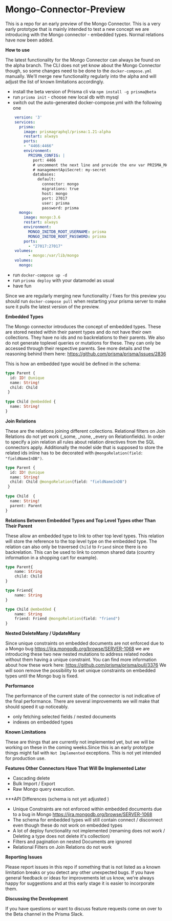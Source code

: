 # Mongo-Connector-Preview

This is a repo for an early preview of the Mongo Connector.
This is a very early prototype that is mainly intended to test a new concept we are introducing with the Mongo connector - embedded types. Normal relations have now been added.

**How to use**

The latest functionality for the Mongo Connector can always be found on the alpha branch. The CLI does not yet know about the Mongo Connector though, so some changes need to be done to the `docker-compose.yml` manually. We'll merge new functionality regularly into the alpha and will adjust the list of known limitations accordingly.

- install the beta version of Prisma cli via `npm install -g prisma@beta`
- run `prisma init` - choose new local db with mysql
- switch out the auto-generated docker-compose.yml with the following one

```yml
    version: '3'
    services:
      prisma:
        image: prismagraphql/prisma:1.21-alpha
        restart: always
        ports:
        - "4466:4466"
        environment:
          PRISMA_CONFIG: |
            port: 4466
            # uncomment the next line and provide the env var PRISMA_MANAGEMENT_API_SECRET=my-secret to activate cluster security
            # managementApiSecret: my-secret
            databases:
              default:
                connector: mongo
                migrations: true
                host: mongo
                port: 27017
                user: prisma
                password: prisma
      mongo:
        image: mongo:3.6
        restart: always
        environment:
          MONGO_INITDB_ROOT_USERNAME: prisma
          MONGO_INITDB_ROOT_PASSWORD: prisma
        ports:
          - "27017:27017"
    volumes:
          - mongo:/var/lib/mongo
    volumes:
      mongo:
```

- run `docker-compose up -d`
- run `prisma deploy` with your datamodel as usual
- have fun

Since we are regularly merging new functionality / fixes for this preview you should run `docker-compose pull` when restarting your prisma server to make sure it pulls the latest version of the preview.

**Embedded Types**

The Mongo connector introduces the concept of embedded types. These are stored nested within their parent types and do not have their own collections. They have no ids and no backrelations to their parents. We also do not generate toplevel queries or mutations for these. They can only be accessed through their respective parents. See more details and the reasoning behind them here: https://github.com/prisma/prisma/issues/2836

This is how an embedded type would be defined in the schema:

```graphql
type Parent {
  id: ID! @unique
  name: String!
  child: Child
 }
    
type Child @embedded {
  name: String!
}
```

**Join Relations**

These are the relations joining different collections. Relational filters on Join Relations do not yet work (_some, _none, _every on Relationfields). In order to specify a join relation all rules about relation directives from the SQL connectors apply. Additionally the model side that is supposed to store the related ids inline has to be decorated with `@mongoRelation(field: "fieldNameInDB")`.

```graphql
type Parent {
  id: ID! @unique
  name: String!
  child: Child @mongoRelation(field: "fieldNameInDB")
 }
    
type Child  {
  name: String!
  parent: Parent
}
```

**Relations Between Embedded Types and Top Level Types other Than Their Parent**

These allow an embedded type to link to other top level types. This relation will store the reference to the top level type on the embedded type. The relation can also only be traversed `Child` to `Friend` since there is no backrelation. This can be used to link to common shared data (country information in a shopping cart for example).

```graphql
type Parent{
    name: String
    child: Child
}

type Friend{
    name: String
}

type Child @embedded {
    name: String
    friend: Friend @mongoRelation(field: "friend")
}
```

**Nested DeleteMany / UpdateMany**

Since unique constraints on embedded documents are not enforced due to a Mongo bug https://jira.mongodb.org/browse/SERVER-1068  we are introducing these two new nested mutations to address related nodes without them having a unique constraint. You can find more information about how these work here: https://github.com/prisma/prisma/pull/3376 We will soon remove the possibility to set unique constraints on embedded types until the Mongo bug is fixed. 

**Performance**

The performance of the current state of the connector is not indicative of the final performance. There are several improvements we will make that should speed it up noticeably.

- only fetching selected fields / nested documents
- indexes on embedded types

**Known Limitations**

These are things that are currently not implemented yet, but we will be working on these in the coming weeks.Since this is an early prototype things might fail with `Not Implemented` exceptions. This is not yet intended for production use.

**Features Other Connectors Have That Will Be Implemented Later**
- Cascading delete
- Bulk Import / Export
- Raw Mongo query execution.

***API Differences (schema is not yet adjusted )

- Unique Constraints are not enforced within embedded documents due to a bug in Mongo https://jira.mongodb.org/browse/SERVER-1068 
- The schema for embedded types will still contain connect / disconnect even though these do not work on embedded types
- A lot of deploy functionality not implemented (renaming does not work / Deleting a type does not delete it's collection)
- Filters and pagination on nested Documents are ignored
- Relational Filters on Join Relations do not work

**Reporting Issues**

Please report issues in this repo if something that is not listed as a known limitation breaks or you detect any other unexpected bugs. If you have general feedback or ideas for improvements let us know, we're always happy for suggestions and at this early stage it is easier to incorporate them.


**Discussing the Development**

If you have questions or want to discuss feature requests come on over to the Beta channel in the Prisma Slack. 
